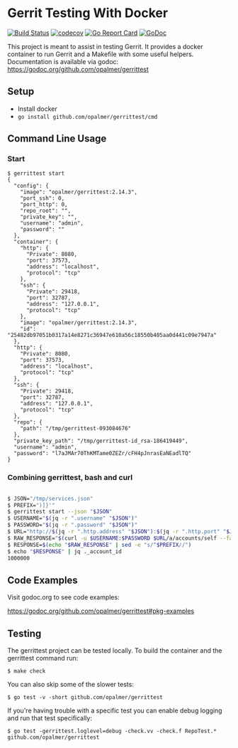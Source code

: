 # Gerrit Testing With Docker

[![Build Status](https://travis-ci.org/opalmer/gerrittest.svg?branch=master)](https://travis-ci.org/opalmer/gerrittest)
[![codecov](https://codecov.io/gh/opalmer/gerrittest/branch/master/graph/badge.svg)](https://codecov.io/gh/opalmer/gerrittest)
[![Go Report Card](https://goreportcard.com/badge/github.com/opalmer/gerrittest)](https://goreportcard.com/report/github.com/opalmer/gerrittest)
[![GoDoc](https://godoc.org/github.com/opalmer/gerrittest?status.svg)](https://godoc.org/github.com/opalmer/gerrittest)

This project is meant to assist in testing Gerrit. It provides a docker
container to run Gerrit and a Makefile with some useful helpers. Documentation 
is available via godoc: https://godoc.org/github.com/opalmer/gerrittest

## Setup

* Install docker
* `go install github.com/opalmer/gerrittest/cmd`

## Command Line Usage
### Start

```
$ gerrittest start
{
  "config": {
    "image": "opalmer/gerrittest:2.14.3",
    "port_ssh": 0,
    "port_http": 0,
    "repo_root": "",
    "private_key": "",
    "username": "admin",
    "password": ""
  },
  "container": {
    "http": {
      "Private": 8080,
      "port": 37573,
      "address": "localhost",
      "protocol": "tcp"
    },
    "ssh": {
      "Private": 29418,
      "port": 32787,
      "address": "127.0.0.1",
      "protocol": "tcp"
    },
    "image": "opalmer/gerrittest:2.14.3",
    "id": "25482db97051b0317a14e8271c36947e610a56c18550b405aa0d441c09e7947a"
  },
  "http": {
    "Private": 8080,
    "port": 37573,
    "address": "localhost",
    "protocol": "tcp"
  },
  "ssh": {
    "Private": 29418,
    "port": 32787,
    "address": "127.0.0.1",
    "protocol": "tcp"
  },
  "repo": {
    "path": "/tmp/gerrittest-093084676"
  },
  "private_key_path": "/tmp/gerrittest-id_rsa-186419449",
  "username": "admin",
  "password": "l7aJMAr70ThKMTame0ZEZr/cFH4pJnrasEaNEadlTQ"
}
```

### Combining gerrittest, bash and curl

```bash

$ JSON="/tmp/services.json"
$ PREFIX=")]}'"
$ gerrittest start --json "$JSON"
$ USERNAME="$(jq -r ".username" "$JSON")"
$ PASSWORD="$(jq -r ".password" "$JSON")"
$ URL="http://$(jq -r ".http.address" "$JSON"):$(jq -r ".http.port" "$JSON")"
$ RAW_RESPONSE="$(curl -u $USERNAME:$PASSWORD $URL/a/accounts/self --fail --silent)"
$ RESPONSE=$(echo "$RAW_RESPONSE" | sed -e "s/^$PREFIX//")
$ echo "$RESPONSE" | jq ._account_id
1000000
```

## Code Examples

Visit godoc.org to see code examples:

https://godoc.org/github.com/opalmer/gerrittest#pkg-examples

## Testing

The gerrittest project can be tested locally. To build the container and
the gerrittest command run:

```
$ make check
```

You can also skip some of the slower tests:

```
$ go test -v -short github.com/opalmer/gerrittest
```

If you're having trouble with a specific test you can enable debug 
logging and run that test specifically:

```
$ go test -gerrittest.loglevel=debug -check.vv -check.f RepoTest.* github.com/opalmer/gerrittest
```
